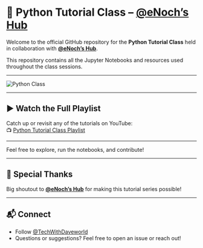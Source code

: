 # 🐍 Python Tutorial Class – [@eNoch’s Hub](https://youtube.com/@enochshub)

Welcome to the official GitHub repository for the **Python Tutorial Class** held in collaboration with **[@eNoch’s Hub](https://youtube.com/@enochshub)**.

This repository contains all the Jupyter Notebooks and resources used throughout the class sessions.

---

![Python Class](https://github.com/user-attachments/assets/4f2d52e4-7c56-4a7f-936c-a85a9b62fdb7)

---

## ▶️ Watch the Full Playlist

Catch up or revisit any of the tutorials on YouTube:  
📺 [Python Tutorial Class Playlist](https://youtube.com/playlist?list=PL6nJRqjq-OiJXzH65MXfURgPGRlW2o3UE&si=bFWHT1SXv66J4BXu)

---

Feel free to explore, run the notebooks, and contribute!

---

## 🙌 Special Thanks

Big shoutout to **[@eNoch’s Hub](https://youtube.com/@enochshub)** for making this tutorial series possible!

---

## 📬 Connect

- Follow [@TechWithDaveworld](https://youtube.com/@TechWithDaveworld)
- Questions or suggestions? Feel free to open an issue or reach out!
